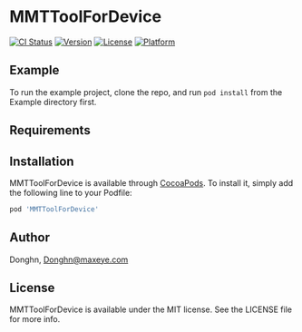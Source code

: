 # MMTToolForDevice

[![CI Status](https://img.shields.io/travis/Donghn/MMTToolForDevice.svg?style=flat)](https://travis-ci.org/Donghn/MMTToolForDevice)
[![Version](https://img.shields.io/cocoapods/v/MMTToolForDevice.svg?style=flat)](https://cocoapods.org/pods/MMTToolForDevice)
[![License](https://img.shields.io/cocoapods/l/MMTToolForDevice.svg?style=flat)](https://cocoapods.org/pods/MMTToolForDevice)
[![Platform](https://img.shields.io/cocoapods/p/MMTToolForDevice.svg?style=flat)](https://cocoapods.org/pods/MMTToolForDevice)

## Example

To run the example project, clone the repo, and run `pod install` from the Example directory first.

## Requirements

## Installation

MMTToolForDevice is available through [CocoaPods](https://cocoapods.org). To install
it, simply add the following line to your Podfile:

```ruby
pod 'MMTToolForDevice'
```

## Author

Donghn, Donghn@maxeye.com

## License

MMTToolForDevice is available under the MIT license. See the LICENSE file for more info.
